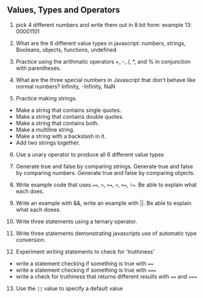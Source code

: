 ## Values, Types and Operators

1. pick 4 different numbers and write them out in 8 bit form:
example 13:
00001101

2. What are the 6 different value types in javascript:
numbers, strings, Booleans, objects, functions, undefined

3. Practice using the arithmatic operators +, -, /, \*, and % in conjunction with parentheses.

4. What are the three special numbers in Javascript that don't behave like normal numbers?
Infinity, -Infinity, NaN

5. Practice making strings. 
 - Make a string that contains single quotes. 
 - Make a string that contains double quotes. 
 - Make a string that contains both. 
 - Make a multiline string.
 - Make a string with a backslash in it.
 - Add two strings together.

6. Use a unary operator to produce all 6 different value types

7. Generate true and false by comparing strings. Generate true and false by comparing numbers. Generate true and false by comparing objects.

8. Write example code that uses `==`, `>`, `>=`, `<`, `<=`, `!=`. Be able to explain what each does.

9. Write an example with &&, write an example with ||. Be able to explain what each doees.

10. Write three statements using a ternary operator.

11. Write three statements demonstrating javascripts use of automatic type conversion.

12. Experiment writing statements to check for 'truthiness'
 - write a statement checking if something is true with `==`
 - write a statement checking if something is true with `===` 
 - write a check for truthiness that returns different results with `==` and `===`

13. Use the `||` value to specify a default value


